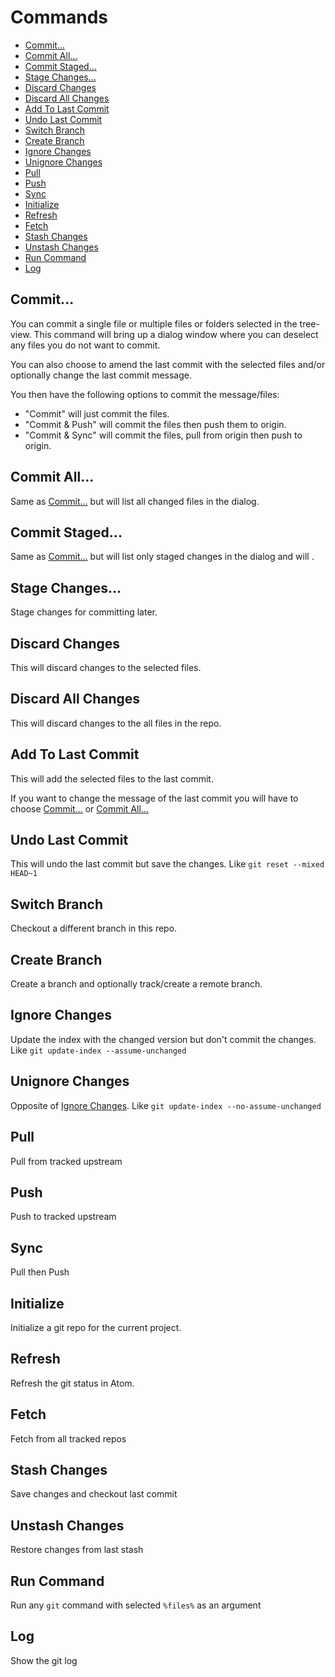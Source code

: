 <!-- lint disable list-item-indent -->

# Commands

- [Commit...](#commit)
- [Commit All...](#commit-all)
- [Commit Staged...](#commit-staged)
- [Stage Changes...](#stage-changes)
- [Discard Changes](#discard-changes)
- [Discard All Changes](#discard-all-changes)
- [Add To Last Commit](#add-to-last-commit)
- [Undo Last Commit](#undo-last-commit)
- [Switch Branch](#switch-branch)
- [Create Branch](#create-branch)
- [Ignore Changes](#ignore-changes)
- [Unignore Changes](#unignore-changes)
- [Pull](#pull)
- [Push](#push)
- [Sync](#sync)
- [Initialize](#initialize)
- [Refresh](#refresh)
- [Fetch](#fetch)
- [Stash Changes](#stash-changes)
- [Unstash Changes](#unstash-changes)
- [Run Command](#run-command)
- [Log](#log)

## Commit...

You can commit a single file or multiple files or folders selected in the tree-view. This command will bring up a dialog window where you can deselect any files you do not want to commit.

You can also choose to amend the last commit with the selected files and/or optionally change the last commit message.

You then have the following options to commit the message/files:

- "Commit" will just commit the files.
- "Commit & Push" will commit the files then push them to origin.
- "Commit & Sync" will commit the files, pull from origin then push to origin.

## Commit All...

Same as [Commit...](#commit) but will list all changed files in the dialog.

## Commit Staged...

Same as [Commit...](#commit) but will list only staged changes in the dialog and will .

## Stage Changes...

Stage changes for committing later.

## Discard Changes

This will discard changes to the selected files.

## Discard All Changes

This will discard changes to the all files in the repo.

## Add To Last Commit

This will add the selected files to the last commit.

If you want to change the message of the last commit you will have to choose [Commit...](#commit) or [Commit All...](#commit-all)

## Undo Last Commit

This will undo the last commit but save the changes. Like `git reset --mixed HEAD~1`

## Switch Branch

Checkout a different branch in this repo.

## Create Branch

Create a branch and optionally track/create a remote branch.

## Ignore Changes

Update the index with the changed version but don't commit the changes. Like `git update-index --assume-unchanged`

## Unignore Changes

Opposite of [Ignore Changes](#ignore-changes). Like `git update-index --no-assume-unchanged`

## Pull

Pull from tracked upstream

## Push

Push to tracked upstream

## Sync

Pull then Push

## Initialize

Initialize a git repo for the current project.

## Refresh

Refresh the git status in Atom.

## Fetch

Fetch from all tracked repos

## Stash Changes

Save changes and checkout last commit

## Unstash Changes

Restore changes from last stash

## Run Command

Run any `git` command with selected `%files%` as an argument

## Log

Show the git log
